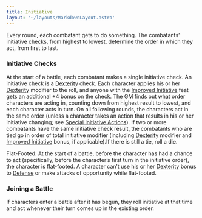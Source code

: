```yaml
---
title: Initiative
layout: '~/layouts/MarkdownLayout.astro'
---
```

Every round, each combatant gets to do something. The combatants’ initiative
checks, from highest to lowest, determine the order in which they act, from
first to last.

### Initiative Checks

At the start of a battle, each combatant makes a single initiative check. An
initiative check is a [Dexterity](/modern.d20.srd/basics/ability.scores)
check. Each character applies his or her
[Dexterity](/modern.d20.srd/basics/ability.scores) modifier to the roll, and
anyone with the [Improved Initiative](/modern.d20.srd/feats/improved.initiative) feat gets an additional
+4 bonus on the check. The GM finds out what order characters are acting in,
counting down from highest result to lowest, and each character acts in turn.
On all following rounds, the characters act in the same order (unless a
character takes an action that results in his or her initiative changing; see
[Special Initiative Actions](/modern.d20.srd/combat/special.initiative.actions)). If two or more
combatants have the same initiative check result, the combatants who are tied
go in order of total initiative modifier (including
[Dexterity](/modern.d20.srd/basics/ability.scores) modifier and [Improved Initiative](/modern.d20.srd/feats/improved.initiative) bonus, if
applicable).If there is still a tie, roll a die.

Flat-Footed: At the start of a battle, before the character has had a chance
to act (specifically, before the character’s first turn in the initiative
order), the character is flat-footed. A character can’t use his or her
[Dexterity](/modern.d20.srd/basics/ability.scores) bonus to
[Defense](/modern.d20.srd/combat/defense) or make attacks of opportunity while
flat-footed.

### Joining a Battle

If characters enter a battle after it has begun, they roll initiative at that
time and act whenever their turn comes up in the existing order.

